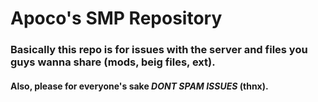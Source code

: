 # Apoco's SMP Repository

### Basically this repo is for issues with the server and files you guys wanna share (mods, beig files, ext).

#### Also, please for everyone's sake *DONT SPAM ISSUES* (thnx).
